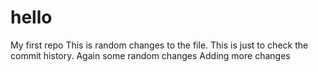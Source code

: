 # hello
My first repo
This is random changes to the file.
This is just to check the commit history.
Again some random changes
Adding more changes
